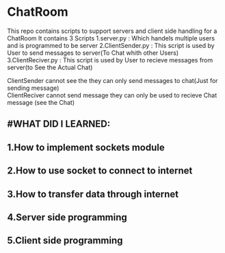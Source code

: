# ChatRoom
This repo contains scripts to support servers and client side handling for a ChatRoom
It contains 3 Scripts
  1.server.py  :        Which handels multiple users and is programmed to be server
  2.ClientSender.py :   This script is used by User to send messages to server(To Chat whith other Users)
  3.ClientReciver.py :  This script is used by User to recieve messages from server(to See the Actual Chat)

ClientSender cannot see the they can only send messages to chat(Just for sending message)\
ClientReciver cannot send message they can only be used to recieve Chat message (see the Chat)

#WHAT DID I LEARNED:
--------------------------------------------------
1.How to implement sockets module
----------------------------------------------
2.How to use socket to connect to internet
----------------------------------------------
3.How to transfer data through internet
----------------------------------------------
4.Server side programming
----------------------------------------------
5.Client side programming
----------------------------------------------
